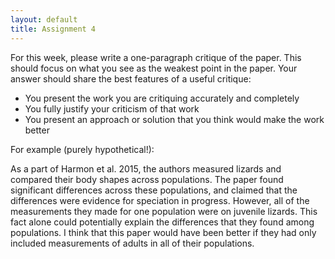 ```yaml
---
layout: default
title: Assignment 4
---
```


For this week, please write a one-paragraph critique of the paper. This should focus on what you see as the weakest point in the paper. Your answer should share the best features of a useful critique:

- You present the work you are critiquing accurately and completely
- You fully justify your criticism of that work
- You present an approach or solution that you think would make the work better

For example (purely hypothetical!):

As a part of Harmon et al. 2015, the authors measured lizards and compared their body shapes across populations. The paper found significant differences across these populations, and claimed that the differences were evidence for speciation in progress. However, all of the measurements they made for one population were on juvenile lizards. This fact alone could potentially explain the differences that they found among populations. I think that this paper would have been better if they had only included measurements of adults in all of their populations.
